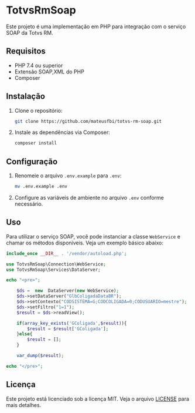 # TotvsRmSoap

Este projeto é uma implementação em PHP para integração com o serviço SOAP da Totvs RM.

## Requisitos

- PHP 7.4 ou superior
- Extensão SOAP,XML do PHP
- Composer

## Instalação

1. Clone o repositório:
    ```sh
    git clone https://github.com/mateusfbi/totvs-rm-soap.git
    ```
2. Instale as dependências via Composer:
    ```sh
    composer install
    ```

## Configuração

1. Renomeie o arquivo `.env.example` para `.env`:
    ```sh
    mv .env.example .env
    ```
2. Configure as variáveis de ambiente no arquivo `.env` conforme necessário.

## Uso

Para utilizar o serviço SOAP, você pode instanciar a classe `WebService` e chamar os métodos disponíveis. Veja um exemplo básico abaixo:

```php
include_once __DIR__ . '/vendor/autoload.php';

use TotvsRmSoap\Connection\WebService;
use TotvsRmSoap\Services\DataServer;

echo "<pre>";

    $ds =  new  DataServer(new WebService);
    $ds->setDataServer("GlbColigadaDataBR");
    $ds->setContexto("CODSISTEMA=G;CODCOLIGADA=0;CODUSUARIO=mestre");
    $ds->setFiltro("1=1");
    $result = $ds->readView();

    if(array_key_exists('GColigada',$result)){
        $result = $result['GColigada'];
    }else{
        $result = [];
    }

    var_dump($result);

echo "</pre>";

```

## Licença

Este projeto está licenciado sob a licença MIT. Veja o arquivo [LICENSE](LICENSE) para mais detalhes.